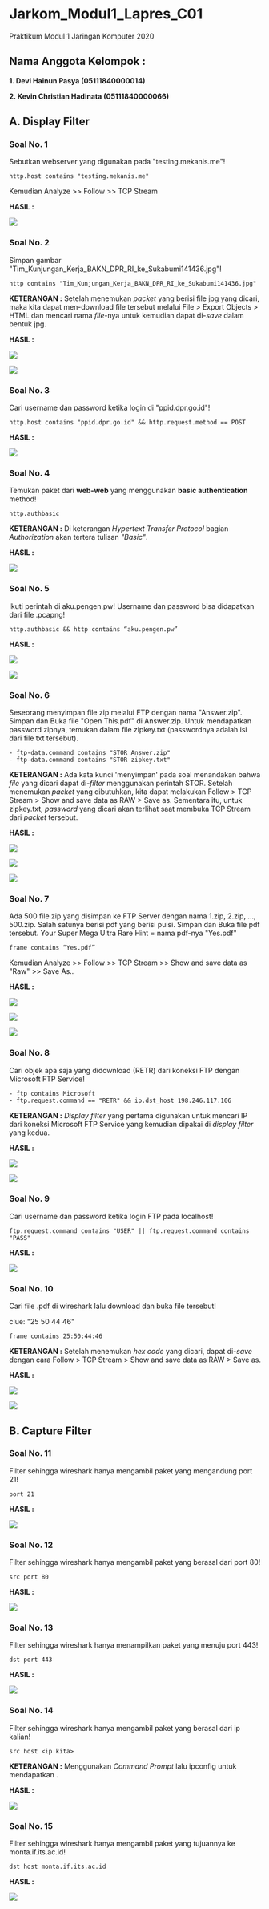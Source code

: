 # Jarkom_Modul1_Lapres_C01
Praktikum Modul 1 Jaringan Komputer 2020

## Nama Anggota Kelompok :

**1. Devi Hainun Pasya (05111840000014)**

**2. Kevin Christian Hadinata (05111840000066)**


## A. Display Filter

### Soal No. 1
Sebutkan webserver yang digunakan pada "testing.mekanis.me"!

```
http.host contains "testing.mekanis.me"
```
Kemudian Analyze >> Follow >> TCP Stream

**HASIL :**

![](screenshot/no1.PNG)

### Soal No. 2
Simpan gambar "Tim_Kunjungan_Kerja_BAKN_DPR_RI_ke_Sukabumi141436.jpg"!

```
http contains "Tim_Kunjungan_Kerja_BAKN_DPR_RI_ke_Sukabumi141436.jpg"
```
**KETERANGAN  :**
Setelah menemukan *packet* yang berisi file jpg yang dicari, maka kita dapat men-download file tersebut melalui File > Export Objects > HTML dan mencari nama *file*-nya untuk kemudian dapat di-*save* dalam bentuk jpg.

**HASIL :**

![](screenshot/no2.1.PNG)

![](screenshot/no2.2.jpg)

### Soal No. 3
Cari username dan password ketika login di "ppid.dpr.go.id"!

```
http.host contains "ppid.dpr.go.id" && http.request.method == POST
```

**HASIL :**

![](screenshot/no3.PNG)

### Soal No. 4
Temukan paket dari **web-web** yang menggunakan **basic authentication** method!

```
http.authbasic
```
**KETERANGAN  :**
Di keterangan *Hypertext Transfer Protocol* bagian *Authorization* akan tertera tulisan *"Basic"*.

**HASIL :**

![](screenshot/no4.PNG)

### Soal No. 5
Ikuti perintah di aku.pengen.pw! Username dan password bisa didapatkan dari file .pcapng!

```
http.authbasic && http contains “aku.pengen.pw”
```

**HASIL :**

![](screenshot/no5.1.PNG)

![](screenshot/no5.2.PNG)

### Soal No. 6
Seseorang menyimpan file zip melalui FTP dengan nama "Answer.zip". Simpan dan Buka file "Open This.pdf" di Answer.zip. Untuk mendapatkan password zipnya, temukan dalam file zipkey.txt (passwordnya adalah isi dari file txt tersebut).

```
- ftp-data.command contains "STOR Answer.zip"
- ftp-data.command contains "STOR zipkey.txt"
```
**KETERANGAN  :**
Ada kata kunci 'menyimpan' pada soal menandakan bahwa *file* yang dicari dapat di-*filter* menggunakan perintah STOR. Setelah menemukan *packet* yang dibutuhkan, kita dapat melakukan Follow > TCP Stream > Show and save data as RAW > Save as. Sementara itu, untuk zipkey.txt, *password* yang dicari akan terlihat saat membuka TCP Stream dari *packet* tersebut.

**HASIL :**

![](screenshot/no6.1.PNG)

![](screenshot/no6.2.PNG)

![](screenshot/no6.3.png)

### Soal No. 7
Ada 500 file zip yang disimpan ke FTP Server dengan nama 1.zip, 2.zip, ..., 500.zip. Salah satunya berisi pdf yang berisi puisi. Simpan dan Buka file pdf tersebut.
Your Super Mega Ultra Rare Hint = nama pdf-nya "Yes.pdf"

```
frame contains “Yes.pdf”
```
Kemudian Analyze >> Follow >> TCP Stream >> Show and save data as "Raw" >> Save As..

**HASIL :**

![](screenshot/no7.1.PNG)

![](screenshot/no7.2.PNG)

![](screenshot/no7.3.PNG)

### Soal No. 8
Cari objek apa saja yang didownload (RETR) dari koneksi FTP dengan Microsoft FTP Service!

```
- ftp contains Microsoft
- ftp.request.command == "RETR" && ip.dst_host 198.246.117.106
```

**KETERANGAN  :**
*Display filter* yang pertama digunakan untuk mencari IP dari koneksi Microsoft FTP Service yang kemudian dipakai di *display filter* yang kedua.

**HASIL :**

![](screenshot/no8.1.PNG)

![](screenshot/no8.2.PNG)

### Soal No. 9
Cari username dan password ketika login FTP pada localhost!

```
ftp.request.command contains "USER" || ftp.request.command contains "PASS"
```

**HASIL :**

![](screenshot/no9.PNG)


### Soal No. 10
Cari file .pdf di wireshark lalu download dan buka file tersebut!

clue: "25 50 44 46"

```
frame contains 25:50:44:46
```

**KETERANGAN  :**
Setelah menemukan *hex code* yang dicari, dapat di-*save* dengan cara Follow > TCP Stream > Show and save data as RAW > Save as.

**HASIL :**

![](screenshot/no10.1.PNG)

![](screenshot/no10.2.jpg)

## B. Capture Filter

### Soal No. 11
Filter sehingga wireshark hanya mengambil paket yang mengandung port 21!

```
port 21
```

**HASIL :**

![](screenshot/no11.PNG)


### Soal No. 12
Filter sehingga wireshark hanya mengambil paket yang berasal dari port 80!

```
src port 80
```

**HASIL :**

![](screenshot/no12.PNG)

### Soal No. 13
Filter sehingga wireshark hanya menampilkan paket yang menuju port 443!

```
dst port 443
```

**HASIL :**

![](screenshot/no13.PNG)

### Soal No. 14
Filter sehingga wireshark hanya mengambil paket yang berasal dari ip kalian!

```
src host <ip kita>
```

**KETERANGAN  :**
Menggunakan *Command Prompt* lalu ipconfig untuk mendapatkan <IP kita>. 

**HASIL :**

![](screenshot/no14.PNG)

### Soal No. 15
Filter sehingga wireshark hanya mengambil paket yang tujuannya ke monta.if.its.ac.id!

```
dst host monta.if.its.ac.id
```

**HASIL :**

![](screenshot/no15.PNG)
